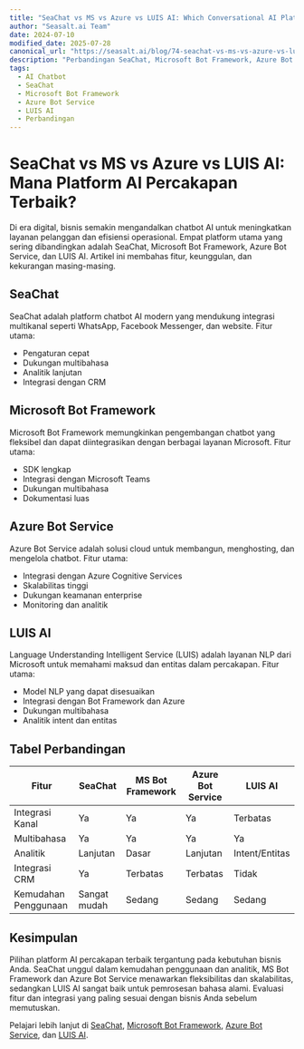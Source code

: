 ```yaml
---
title: "SeaChat vs MS vs Azure vs LUIS AI: Which Conversational AI Platform is Best?"
author: "Seasalt.ai Team"
date: 2024-07-10
modified_date: 2025-07-28
canonical_url: "https://seasalt.ai/blog/74-seachat-vs-ms-vs-azure-vs-luis-ai"
description: "Perbandingan SeaChat, Microsoft Bot Framework, Azure Bot Service, dan LUIS AI untuk bisnis. Mana platform AI percakapan terbaik?"
tags:
  - AI Chatbot
  - SeaChat
  - Microsoft Bot Framework
  - Azure Bot Service
  - LUIS AI
  - Perbandingan
---
```


# SeaChat vs MS vs Azure vs LUIS AI: Mana Platform AI Percakapan Terbaik?

Di era digital, bisnis semakin mengandalkan chatbot AI untuk meningkatkan layanan pelanggan dan efisiensi operasional. Empat platform utama yang sering dibandingkan adalah SeaChat, Microsoft Bot Framework, Azure Bot Service, dan LUIS AI. Artikel ini membahas fitur, keunggulan, dan kekurangan masing-masing.

## SeaChat

SeaChat adalah platform chatbot AI modern yang mendukung integrasi multikanal seperti WhatsApp, Facebook Messenger, dan website. Fitur utama:
- Pengaturan cepat
- Dukungan multibahasa
- Analitik lanjutan
- Integrasi dengan CRM

## Microsoft Bot Framework

Microsoft Bot Framework memungkinkan pengembangan chatbot yang fleksibel dan dapat diintegrasikan dengan berbagai layanan Microsoft. Fitur utama:
- SDK lengkap
- Integrasi dengan Microsoft Teams
- Dukungan multibahasa
- Dokumentasi luas

## Azure Bot Service

Azure Bot Service adalah solusi cloud untuk membangun, menghosting, dan mengelola chatbot. Fitur utama:
- Integrasi dengan Azure Cognitive Services
- Skalabilitas tinggi
- Dukungan keamanan enterprise
- Monitoring dan analitik

## LUIS AI

Language Understanding Intelligent Service (LUIS) adalah layanan NLP dari Microsoft untuk memahami maksud dan entitas dalam percakapan. Fitur utama:
- Model NLP yang dapat disesuaikan
- Integrasi dengan Bot Framework dan Azure
- Dukungan multibahasa
- Analitik intent dan entitas

## Tabel Perbandingan

| Fitur                | SeaChat         | MS Bot Framework  | Azure Bot Service | LUIS AI           |
|---------------------|-----------------|-------------------|-------------------|-------------------|
| Integrasi Kanal      | Ya              | Ya                | Ya                | Terbatas          |
| Multibahasa          | Ya              | Ya                | Ya                | Ya                |
| Analitik             | Lanjutan        | Dasar             | Lanjutan          | Intent/Entitas    |
| Integrasi CRM        | Ya              | Terbatas          | Terbatas          | Tidak             |
| Kemudahan Penggunaan | Sangat mudah    | Sedang            | Sedang            | Sedang            |

## Kesimpulan

Pilihan platform AI percakapan terbaik tergantung pada kebutuhan bisnis Anda. SeaChat unggul dalam kemudahan penggunaan dan analitik, MS Bot Framework dan Azure Bot Service menawarkan fleksibilitas dan skalabilitas, sedangkan LUIS AI sangat baik untuk pemrosesan bahasa alami. Evaluasi fitur dan integrasi yang paling sesuai dengan bisnis Anda sebelum memutuskan.

Pelajari lebih lanjut di [SeaChat](https://seasalt.ai/seachat), [Microsoft Bot Framework](https://dev.botframework.com/), [Azure Bot Service](https://azure.microsoft.com/en-us/services/bot-services/), dan [LUIS AI](https://www.luis.ai/).
